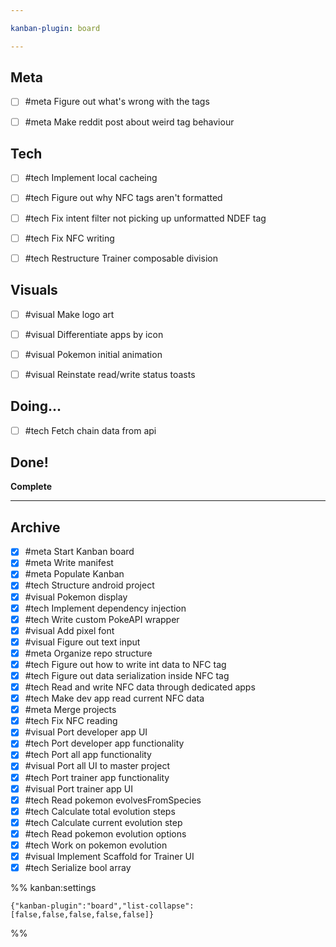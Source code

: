 ```yaml
---

kanban-plugin: board

---
```


## Meta

- [ ] #meta Figure out what's wrong with the tags
- [ ] #meta Make reddit post about weird tag behaviour


## Tech

- [ ] #tech Implement local cacheing
- [ ] #tech Figure out why NFC tags aren't formatted
- [ ] #tech Fix intent filter not picking up unformatted NDEF tag
- [ ] #tech Fix NFC writing
- [ ] #tech Restructure Trainer composable division


## Visuals

- [ ] #visual Make logo art
- [ ] #visual Differentiate apps by icon
- [ ] #visual Pokemon initial animation
- [ ] #visual Reinstate read/write status toasts


## Doing...

- [ ] #tech Fetch chain data from api


## Done!

**Complete**


***

## Archive

- [x] #meta Start Kanban board
- [x] #meta Write manifest
- [x] #meta Populate Kanban
- [x] #tech Structure android project
- [x] #visual Pokemon display
- [x] #tech Implement dependency injection
- [x] #tech Write custom PokeAPI wrapper
- [x] #visual Add pixel font
- [x] #visual Figure out text input
- [x] #meta Organize repo structure
- [x] #tech Figure out how to write int data to NFC tag
- [x] #tech Figure out data serialization inside NFC tag
- [x] #tech Read and write NFC data through dedicated apps
- [x] #tech Make dev app read current NFC data
- [x] #meta Merge projects
- [x] #tech Fix NFC reading
- [x] #visual Port developer app UI
- [x] #tech Port developer app functionality
- [x] #tech Port all app functionality
- [x] #visual Port all UI to master project
- [x] #tech Port trainer app functionality
- [x] #visual  Port trainer app UI
- [x] #tech Read pokemon evolvesFromSpecies
- [x] #tech Calculate total evolution steps
- [x] #tech Calculate current evolution step
- [x] #tech Read pokemon evolution options
- [x] #tech Work on pokemon evolution
- [x] #visual Implement Scaffold for Trainer UI
- [x] #tech Serialize bool array

%% kanban:settings
```
{"kanban-plugin":"board","list-collapse":[false,false,false,false,false]}
```
%%